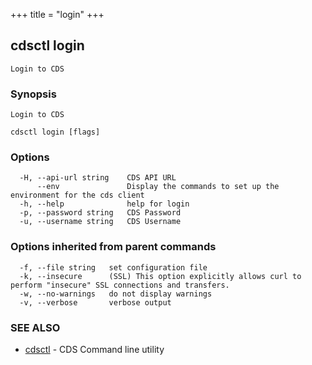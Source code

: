+++
title = "login"
+++
## cdsctl login

`Login to CDS`

### Synopsis

`Login to CDS`

```
cdsctl login [flags]
```

### Options

```
  -H, --api-url string    CDS API URL
      --env               Display the commands to set up the environment for the cds client
  -h, --help              help for login
  -p, --password string   CDS Password
  -u, --username string   CDS Username
```

### Options inherited from parent commands

```
  -f, --file string   set configuration file
  -k, --insecure      (SSL) This option explicitly allows curl to perform "insecure" SSL connections and transfers.
  -w, --no-warnings   do not display warnings
  -v, --verbose       verbose output
```

### SEE ALSO

* [cdsctl](/manual/components/cdsctl/cdsctl/)	 - CDS Command line utility


